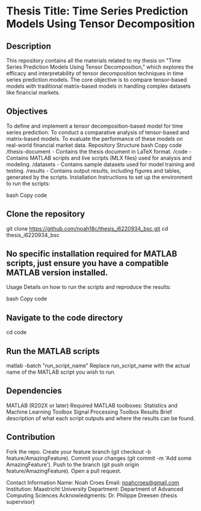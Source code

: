 # Thesis Title: Time Series Prediction Models Using Tensor Decomposition
## Description
This repository contains all the materials related to my thesis on "Time Series Prediction Models Using Tensor Decomposition," which explores the efficacy and interpretability of tensor decomposition techniques in time series prediction models. The core objective is to compare tensor-based models with traditional matrix-based models in handling complex datasets like financial markets.

## Objectives
To define and implement a tensor decomposition-based model for time series prediction.
To conduct a comparative analysis of tensor-based and matrix-based models.
To evaluate the performance of these models on real-world financial market data.
Repository Structure
bash
Copy code
/thesis-document        - Contains the thesis document in LaTeX format.
/code                   - Contains MATLAB scripts and live scripts (MLX files) used for analysis and modeling.
/datasets               - Contains sample datasets used for model training and testing.
/results                - Contains output results, including figures and tables, generated by the scripts.
Installation
Instructions to set up the environment to run the scripts:

bash
Copy code
## Clone the repository
git clone https://github.com/noah18c/thesis_i6220934_bsc.git
cd thesis_i6220934_bsc

## No specific installation required for MATLAB scripts, just ensure you have a compatible MATLAB version installed.
Usage
Details on how to run the scripts and reproduce the results:

bash
Copy code
## Navigate to the code directory
cd code

## Run the MATLAB scripts
matlab -batch "run_script_name"
Replace run_script_name with the actual name of the MATLAB script you wish to run.

## Dependencies
MATLAB (R202X or later)
Required MATLAB toolboxes:
Statistics and Machine Learning Toolbox
Signal Processing Toolbox
Results
Brief description of what each script outputs and where the results can be found.

## Contribution
Fork the repo.
Create your feature branch (git checkout -b feature/AmazingFeature).
Commit your changes (git commit -m 'Add some AmazingFeature').
Push to the branch (git push origin feature/AmazingFeature).
Open a pull request.

Contact Information
Name: Noah Croes
Email: noahcroes@gmail.com
Institution: Maastricht University
Department: Department of Advanced Computing Sciences
Acknowledgments:
Dr. Philippe Dreesen (thesis supervisor)
